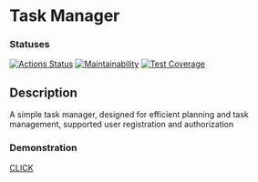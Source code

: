 # Task Manager
###  Statuses
[![Actions Status](https://github.com/abstract-point/php-project-57/actions/workflows/hexlet-check.yml/badge.svg)](https://github.com/abstract-point/php-project-57/actions)
[![Maintainability](https://api.codeclimate.com/v1/badges/1c948fdeaf5cba6c5101/maintainability)](https://codeclimate.com/github/abstract-point/php-project-57/maintainability)
[![Test Coverage](https://api.codeclimate.com/v1/badges/1c948fdeaf5cba6c5101/test_coverage)](https://codeclimate.com/github/abstract-point/php-project-57/test_coverage)

## Description

A simple task manager, designed for efficient planning and task management, supported user registration and authorization

### Demonstration
[CLICK](https://ivandev.pro/task-manager)
